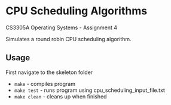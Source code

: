 # CPU Scheduling Algorithms

CS3305A Operating Systems - Assignment 4

Simulates a round robin CPU scheduling algorithm.

## Usage
First navigate to the skeleton folder
* `make` - compiles program
* `make test` - runs program using cpu_scheduling_input_file.txt
* `make clean` - cleans up when finished
